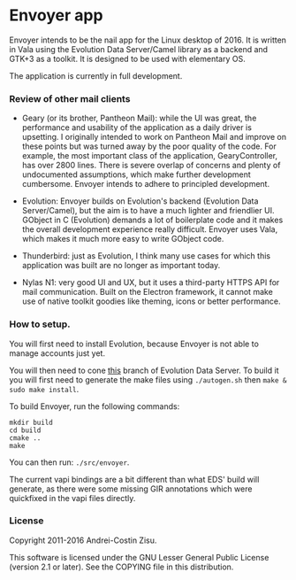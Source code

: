 # Envoyer app

Envoyer intends to be the nail app for the Linux desktop of 2016. It is written
in Vala using the Evolution Data Server/Camel library as a backend and GTK+3 as 
a toolkit. It is designed to be used with elementary OS.

The application is currently in full development.

### Review of other mail clients

* Geary (or its brother, Pantheon Mail): while the UI was great, the performance
and usability of the application as a daily driver is upsetting. I originally
intended to work on Pantheon Mail and improve on these points but was turned 
away by the poor quality of the code. For example, the most important class of 
the application, GearyController, has over 2800 lines. There is severe overlap
of concerns and plenty of undocumented assumptions, which make further
development cumbersome. Envoyer intends to adhere to principled development.

* Evolution: Envoyer builds on Evolution's backend (Evolution Data 
Server/Camel), but the aim is to have a much lighter and friendlier UI. GObject 
in C (Evolution) demands a lot of boilerplate code and it makes the overall 
development experience really difficult. Envoyer uses Vala, which makes it
much more easy to write GObject code.

* Thunderbird: just as Evolution, I think many use cases for which this 
application was built are no longer as important today. 

* Nylas N1: very good UI and UX, but it uses a third-party HTTPS API for mail
communication. Built on the Electron framework, it cannot make use of native 
toolkit goodies like theming, icons or better performance.

### How to setup.

You will first need to install Evolution, because Envoyer is not able to manage
accounts just yet.

You will then need to cone [this](https://github.com/matzipan/evolution-data-server) branch of Evolution Data Server. To build it you will first need to generate the make files
using `./autogen.sh` then `make & sudo make install`.

To build Envoyer, run the following commands:
```
mkdir build
cd build
cmake ..
make 
```

You can then run: `./src/envoyer`.

The current vapi bindings are a bit different than what EDS' build will generate,
as there were some missing GIR annotations which were quickfixed in the vapi files 
directly.

### License

Copyright 2011-2016 Andrei-Costin Zisu. 

This software is licensed under the GNU Lesser General Public License (version 2.1 or later).  See the COPYING file in this distribution.


